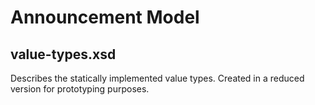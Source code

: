 # Announcement Model
## value-types.xsd ##
Describes the statically implemented value types. Created in a reduced version for prototyping purposes.
